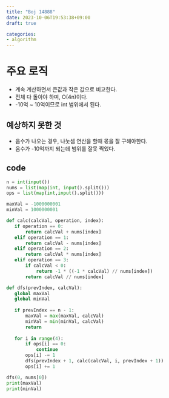 ```yaml
---
title: "Boj 14888"
date: 2023-10-06T19:53:38+09:00
draft: true

categories:
- algorithm
---
```


# 주요 로직
- 계속 계산하면서 큰값과 작은 값으로 비교한다.
- 전체 다 돌아야 하며, O(4n)이다.
- -10억 ~ 10억이므로 int 범위에서 된다.

## 예상하지 못한 것
- 음수가 나오는 경우, 나눗셈 연산을 할때 몫을 잘 구해야한다.
- 음수가 -10억까지 되는데 범위를 잘못 찍었다.

## code
 ```python
 n = int(input())
nums = list(map(int, input().split()))
ops = list(map(int,input().split()))

maxVal = -1000000001
minVal = 1000000001

def calc(calcVal, operation, index):
    if operation == 0:
        return calcVal + nums[index]
    elif operation == 1:
        return calcVal - nums[index]
    elif operation == 2:
        return calcVal * nums[index]
    elif operation == 3:
        if calcVal < 0:
            return -1 * ((-1 * calcVal) // nums[index])
        return calcVal // nums[index]

def dfs(prevIndex, calcVal):
    global maxVal
    global minVal
    
    if prevIndex == n - 1:
        maxVal = max(maxVal, calcVal)
        minVal = min(minVal, calcVal)
        return
    
    for i in range(4):
        if ops[i] == 0:
            continue
        ops[i] -= 1
        dfs(prevIndex + 1, calc(calcVal, i, prevIndex + 1))
        ops[i] += 1

dfs(0, nums[0])
print(maxVal)
print(minVal)
 ```
 
